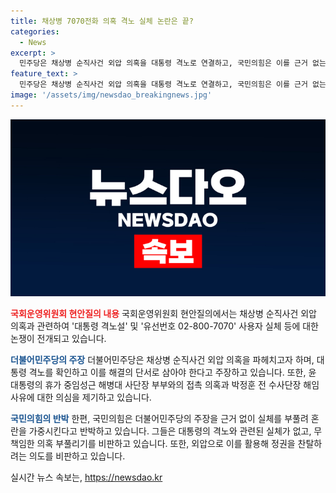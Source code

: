 ```yaml
---
title: 채상병 7070전화 의혹 격노 실체 논란은 끝?
categories:
  - News
excerpt: >
  민주당은 채상병 순직사건 외압 의혹을 대통령 격노로 연결하고, 국민의힘은 이를 근거 없는 주장으로 반박했다. 이와 관련해 국회운영위원회에서 양측은 격돌하며 대통령실 유선 전화, 사단장 부부의 의혹, 박정훈 전 수사단장의 해임 이유 등을 쟁점으로 놓고 공방했다. 민주당은 외압 의혹을 집중 조명하며 근거를 요구했고, 국민의힘은 실체가 없는 주장이라며 야당 공격을 맞서면서 현 정부를 비판했다.
feature_text: >
  민주당은 채상병 순직사건 외압 의혹을 대통령 격노로 연결하고, 국민의힘은 이를 근거 없는 주장으로 반박했다. 이와 관련해 국회운영위원회에서 양측은 격돌하며 대통령실 유선 전화, 사단장 부부의 의혹, 박정훈 전 수사단장의 해임 이유 등을 쟁점으로 놓고 공방했다. 민주당은 외압 의혹을 집중 조명하며 근거를 요구했고, 국민의힘은 실체가 없는 주장이라며 야당 공격을 맞서면서 현 정부를 비판했다.
image: '/assets/img/newsdao_breakingnews.jpg'
---
```


<p><img src="/assets/img/newsdao_breakingnews.jpg" alt="ranknews 속보" /></p>

<p><b><span style="color: #ee2323;">국회운영위원회 현안질의 내용</span></b>
국회운영위원회 현안질의에서는 채상병 순직사건 외압 의혹과 관련하여 '대통령 격노설' 및 '유선번호 02-800-7070' 사용자 실체 등에 대한 논쟁이 전개되고 있습니다. </p>

<p><b><span style="color: #1a5490;">더불어민주당의 주장</span></b>
더불어민주당은 채상병 순직사건 외압 의혹을 파헤치고자 하며, 대통령 격노를 확인하고 이를 해결의 단서로 삼아야 한다고 주장하고 있습니다. 또한, 윤 대통령의 휴가 중임성근 해병대 사단장 부부와의 접촉 의혹과 박정훈 전 수사단장 해임 사유에 대한 의심을 제기하고 있습니다.</p>

<p><b><span style="color: #1a5490;">국민의힘의 반박</span></b>
한편, 국민의힘은 더불어민주당의 주장을 근거 없이 실체를 부풀려 혼란을 가중시킨다고 반박하고 있습니다. 그들은 대통령의 격노와 관련된 실체가 없고, 무책임한 의혹 부풀리기를 비판하고 있습니다. 또한, 외압으로 이를 활용해 정권을 찬탈하려는 의도를 비판하고 있습니다.</p>
실시간 뉴스 속보는, <a href="https://newsdao.kr" rel="dofollow">https://newsdao.kr</a>


